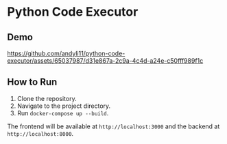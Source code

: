 # Python Code Executor

## Demo
https://github.com/andyli11/python-code-executor/assets/65037987/d31e867a-2c9a-4c4d-a24e-c50fff989f1c

## How to Run
1. Clone the repository.
2. Navigate to the project directory.
3. Run `docker-compose up --build`.

The frontend will be available at `http://localhost:3000` and the backend at `http://localhost:8000`.
